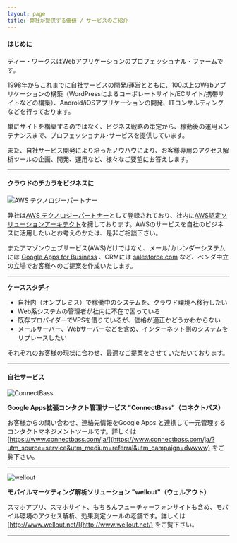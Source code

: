 ```yaml
---
layout: page
title: 弊社が提供する価値 / サービスのご紹介
---
```


#### はじめに

ディー・ワークスはWebアプリケーションのプロフェッショナル・ファームです。

1998年からこれまでに自社サービスの開発/運営とともに、100以上のWebアプリケーションの構築（WordPressによるコーポレートサイト/ECサイト/携帯サイトなどの構築）、Android/iOSアプリケーションの開発、ITコンサルティングなどを行っております。

単にサイトを構築するのではなく、ビジネス戦略の策定から、稼動後の運用メンテナンスまで、プロフェッショナル･サービスを提供しています。

また、自社サービス開発により培ったノウハウにより、お客様専用のアクセス解析ツールの企画、開発、運用など、様々なご要望にお答えします。

*****

#### クラウドのチカラをビジネスに

![AWS テクノロジーパートナー](http://cdn.d-worx.co.jp/assets/img/apn_logo.png)

弊社は[AWS テクノロジーパートナー](http://aws.amazon.com/jp/solutions/solution-providers-japan/)として登録されており、社内に[AWS認定ソリューションアーキテクト](http://aws.amazon.com/jp/certification/)を擁しております。AWSのサービスを自社のビジネスに活用したいとお考えのかたは、是非ご相談下さい。

またアマゾンウェブサービス(AWS)だけではなく、メール/カレンダーシステムには [Google Apps for Business](http://www.google.co.jp/intx/ja/enterprise/apps/business/) 、CRMには [salesforce.com](http://www.salesforce.com/jp/) など、ベンダ中立の立場でお客様へのご提案を作成いたします。


*****

**ケーススタディ**

* 自社内（オンプレミス）で稼働中のシステムを、クラウド環境へ移行したい
* Web系システムの管理者が社内に不在で困っている
* 既存プロバイダーでVPSを借りているが、価格が適正かどうかわからない
* メールサーバー、Webサーバーなどを含め、インターネット側のシステムをリプレースしたい

それぞれのお客様の現状に合わせ、最適なご提案をさせていただいております。

*****

#### 自社サービス

![ConnectBass](http://cdn.d-worx.co.jp/assets/img/cb_logo.png)

**Google Apps拡張コンタクト管理サービス "ConnectBass"（コネクトバス）**

お客様からの問い合わせ、連絡先情報をGoogle Apps と連携して一元管理するコンタクトマネジメントツールです。詳しくは [https://www.connectbass.com/ja/](https://www.connectbass.com/ja/?utm_source=service&utm_medium=referral&utm_campaign=dwwww) をご覧下さい。

*****

![wellout](http://cdn.d-worx.co.jp/assets/img/wellout_logo.png)

**モバイルマーケティング解析ソリューション "wellout"（ウェルアウト）**

スマホアプリ、スマホサイト、もちろんフューチャーフォンサイトも含め、モバイル環境のアクセス解析、効果測定ツールの老舗です。詳しくは [http://www.wellout.net/](http://www.wellout.net/) をご覧下さい。

*****

